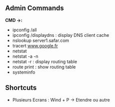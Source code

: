 
## Admin Commands
**CMD ->:**
- ipconfig /all
- ipconfig /displaydns  : display DNS client cache
- nslookup server1.safar.com
- tracert www.google.fr
- netstat
- netstat -a -n
- netstat -r : display routing table
- route print : show routing table
- systeminfo

## Shortcuts
- Plusieurs Ecrans : Wind + P -> Etendre ou autre
